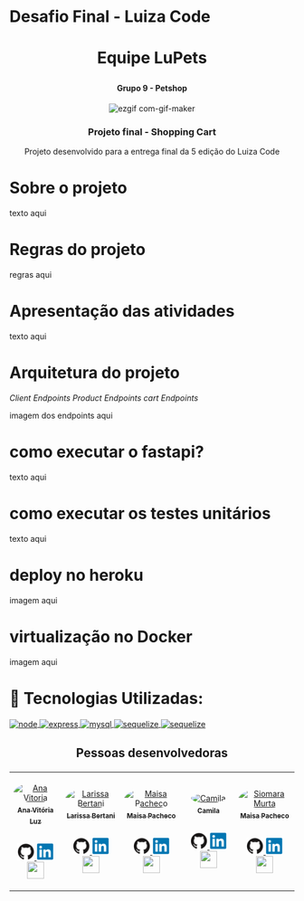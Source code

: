 # Desafio Final - Luiza Code 

# <p align="center"> Equipe LuPets</p>

#### <h4 align="center"> Grupo 9 - Petshop </h4>

<div align="center">
  
![ezgif com-gif-maker](https://user-images.githubusercontent.com/74475820/194670258-75e61522-a813-4063-a396-48d31784f29a.gif)
  
</div>
                                                                                                                
<p align="center">
    <h3 align="center"> Projeto final - Shopping Cart </h3>
    <p align="center">
       Projeto desenvolvido para a entrega final da 5 edição do Luiza Code
    <br />
   </p>
<p>

# Sobre o projeto

texto aqui
    
# Regras do projeto

regras aqui
  
# Apresentação das atividades
  texto aqui

# Arquitetura do projeto

_Client Endpoints_
_Product Endpoints_
_cart Endpoints_


imagem dos endpoints aqui 

# como executar o fastapi?
  texto aqui

# como executar os testes unitários
  texto aqui
  
# deploy no heroku
  imagem aqui
  
# virtualização no Docker
  imagem aqui



# 🚀 Tecnologias Utilizadas: <br>
<a href="pyton">
   <img align="center" alt="node" height="40" width="40" src="https://cdn.jsdelivr.net/gh/devicons/devicon/icons/python/python-original.svg">
</a>
    <a href="mongodb">
   <img align="center" alt="express" height="40" width="40" src="https://cdn.jsdelivr.net/gh/devicons/devicon/icons/mongodb/mongodb-original-wordmark.svg">
</a>
  <a href="fastapi">
   <img align="center" alt="mysql" height="40" width="40" src="https://cdn.jsdelivr.net/gh/devicons/devicon/icons/fastapi/fastapi-plain-wordmark.svg">
</a>
    <a href="Docker">
   <img align="center" alt="sequelize" height="40" width="40" src="https://cdn.jsdelivr.net/gh/devicons/devicon/icons/docker/docker-original-wordmark.svg">
</a>
   <a href="Heroku">
   <img align="center" alt="sequelize" height="40" width="40" src="https://cdn.jsdelivr.net/gh/devicons/devicon/icons/heroku/heroku-plain-wordmark.svg">
</a>


## <p align="center"> Pessoas desenvolvedoras </p>

<table align="center">
  <td align="center"><br>
        <a href="https://www.linkedin.com/in/ana-vitoria-luz-546201219/">
          <img src="imagem do avatar aqui dentro" width="105px;" alt="Ana Vitoria" style="max-width:100%;border-radius: 50%;">
            <br><sub><b>Ana Vitória Luz</b></sub><br>
         <p align="center">
         </a><br>
         <a href="https://github.com/anairotiv">
                    <img src="https://raw.githubusercontent.com/devicons/devicon/master/icons/github/github-original.svg" height="30" width="30">
            </a>
             <a href="https://www.linkedin.com/in/ana-vitoria-luz-546201219/" rel="nofollow">
                 <img src="https://raw.githubusercontent.com/devicons/devicon/master/icons/linkedin/linkedin-original.svg" height="30" width="30">
            </a>
             <a href="mailto:anavitoriasln@gmail.com">
                  <img src="https://user-images.githubusercontent.com/60053229/118977653-c8a76a00-b94c-11eb-8832-e815ed684ccf.png" height="30" width="30">
            </a>
       </p>
</td>
<td align="center"><br>
        <a href="imagem da larissa aqui">
            <img src="imagem aqui" width="105px;" alt="Larissa Bertani" style="max-width:100%;border-radius: 50%;">
            <br><sub><b>Larissa Bertani</b></sub><br>
        <p align="center">
            </a><br>
            <a href="https://github.com/larissabertani">
                   <img src="https://raw.githubusercontent.com/devicons/devicon/master/icons/github/github-original.svg" height="30" width="30">
            </a>
            <a href="https://br.linkedin.com/in/larissabertani" rel="nofollow">
                 <img src="https://raw.githubusercontent.com/devicons/devicon/master/icons/linkedin/linkedin-original.svg" height="30" width="30">
            </a>
            <a href="email da lari aqui">
                  <img src="https://user-images.githubusercontent.com/60053229/118977653-c8a76a00-b94c-11eb-8832-e815ed684ccf.png" height="30" width="30">
            </a>
       </p>
</td>
<td align="center"><br>
        <a href="imagem da Maisa aqui">
            <img src="imagem aqui" width="105px;" alt="Maisa Pacheco" style="max-width:100%;border-radius: 50%;">
            <br><sub><b>Maisa Pacheco</b></sub><br>
        <p align="center">
            </a><br>
            <a href="https://github.com/MaisaPacheco">
                   <img src="https://raw.githubusercontent.com/devicons/devicon/master/icons/github/github-original.svg" height="30" width="30">
            </a>
            <a href="https://www.linkedin.com/in/maisapacheco/" rel="nofollow">
                 <img src="https://raw.githubusercontent.com/devicons/devicon/master/icons/linkedin/linkedin-original.svg" height="30" width="30">
            </a>
            <a href="email da Maisa aqui">
                  <img src="https://user-images.githubusercontent.com/60053229/118977653-c8a76a00-b94c-11eb-8832-e815ed684ccf.png" height="30" width="30">
            </a>
       </p>
</td>
<td align="center"><br>
        <a href="imagem da Camila aqui">
            <img src="imagem aqui" width="105px;" alt="Camila" style="max-width:100%;border-radius: 50%;">
            <br><sub><b>Camila</b></sub><br>
        <p align="center">
            </a><br>
            <a href="link do github da Camila aqui">
                   <img src="https://raw.githubusercontent.com/devicons/devicon/master/icons/github/github-original.svg" height="30" width="30">
            </a>
            <a href="https://www.linkedin.com/in/camilatofoli/" rel="nofollow">
                 <img src="https://raw.githubusercontent.com/devicons/devicon/master/icons/linkedin/linkedin-original.svg" height="30" width="30">
            </a>
            <a href="email da camila aqui">
                  <img src="https://user-images.githubusercontent.com/60053229/118977653-c8a76a00-b94c-11eb-8832-e815ed684ccf.png" height="30" width="30">
            </a>
       </p>
</td>
<td align="center"><br>
        <a href="imagem da Siomara aqui">
            <img src="imagem aqui" width="105px;" alt="Siomara Murta" style="max-width:100%;border-radius: 50%;">
            <br><sub><b>Maisa Pacheco</b></sub><br>
        <p align="center">
            </a><br>
            <a href="https://github.com/siomaramurta">
                   <img src="https://raw.githubusercontent.com/devicons/devicon/master/icons/github/github-original.svg" height="30" width="30">
            </a>
            <a href="https://www.linkedin.com/in/siomara-murta-31466362/" rel="nofollow">
                 <img src="https://raw.githubusercontent.com/devicons/devicon/master/icons/linkedin/linkedin-original.svg" height="30" width="30">
            </a>
            <a href="email da Siomara aqui">
                  <img src="https://user-images.githubusercontent.com/60053229/118977653-c8a76a00-b94c-11eb-8832-e815ed684ccf.png" height="30" width="30">
            </a>
       </p>
</td>

</table>

